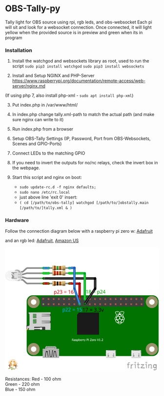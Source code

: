 # OBS-Tally-py
Tally light for OBS source using rpi, rgb leds, and obs-websocket
Each pi will sit and look for a websocket connection. Once connected, 
it will light yellow when the provided source is in preview and green when its in program

### Installation
1. Install the watchgod and websockets library as root, used to run the script
    `sudo pip3 install watchgod`
    `sudo pip3 install websockets`

2. Install and Setup NGINX and PHP-Server 
https://www.raspberrypi.org/documentation/remote-access/web-server/nginx.md

(If using php 7, also install php-xml - `sudo apt install php-xml`)

3. Put index.php in /var/www/html/

4. In index.php change tally.xml-path to match the actual path (and make sure nginx can write to it)

5. Run index.php from a browser

6. Setup OBS-Tally Settings (IP, Password, Port from OBS-Websockets, Scenes and GPIO-Ports)

7. Connect LEDs to the matching GPIO

8. If you need to invert the outputs for no/nc relays, check the invert box in the webpage.

9. Start this script and nginx on boot:

    * `sudo update-rc.d -f nginx defaults;`
    * `sudo nano /etc/rc.local`
    * just above line 'exit 0' insert:
    * `(
            cd [/path/to/obs-tally]
            watchgod [/path/to/]obstally.main [/path/to/]tally.xml &
       )`


### Hardware
Follow the connection diagram below with a raspberry pi zero w:
[Adafruit](https://www.adafruit.com/product/3400)

and an rgb led:
[Adafruit](https://www.adafruit.com/product/848), 
[Amazon US](https://www.amazon.com/gp/product/B0194Y6MW2/)

![Connection Diagram](docs/diagram.png)

Resistances:
Red - 100 ohm  
Green - 220 ohm  
Blue - 150 ohm